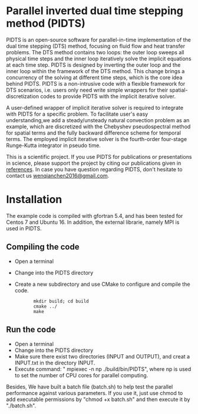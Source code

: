 # Parallel inverted dual time stepping method (PIDTS)

PIDTS is an open-source software for parallel-in-time implementation of the dual time stepping (DTS) method, focusing on fluid flow and heat transfer problems. The DTS method contains two loops: the outer loop sweeps all physical time steps and the inner loop iteratively solve the implicit equations at each time step. PIDTS is designed by inverting the outer loop and the inner loop within the framework of the DTS method. This change brings a concurrency of the solving at different time steps, which is the core idea behind PIDTS. PIDTS is a non-intrusive code with a flexible framework for DTS scenarios, i.e. users only need write simple wrappers for their spatial-discretization codes to provide PIDTS with the implicit iterative solver.
 
A user-defined wrapper of implicit iterative solver is required to integrate with PIDTS for a specific problem. To facilitate user's easy understanding,we add a steady/unsteady natural convection problem as an example, which are discretized with the Chebyshev pseudospectral method for spatial terms and the fully backward difference scheme for temporal terms. The employed implicit iterative solver is the fourth-order four-stage Runge-Kutta integrator in pseudo time. 
 
This is a scientific project. If you use PIDTS for publications or presentations in science, please support the project by citing our publications given in [references](REFERENCE.md). In case you have question regarding PIDTS, don't hesitate to contact us <wenqianchen2016@gmail.com>.

# Installation
The example code is compiled with gfortran 5.4, and has been tested for Centos 7 and Ubuntu 16.  In addition, the external librarie, namely MPI is used in PIDTS.
## Compiling the code
* Open a terminal 
* Change into the PIDTS directory
* Create a new subdirectory and use CMake to configure and compile the code.

             mkdir build; cd build
             cmake ../
             make
## Run the code
* Open a terminal 
* Change into the PIDTS directory
* Make sure there exist two directories (INPUT and OUTPUT), and creat a INPUT.txt in the directory INPUT.
* Execute command: " mpiexec -n np ./build/bin/PIDTS", where np is used to set the number of CPU cores for parallel computing.

Besides, We have built a batch file (batch.sh) to help test the parallel performance against various parameters. If you use it, just use chmod to add executable permissions by "chmod +x batch.sh" and then execute it by "./batch.sh".